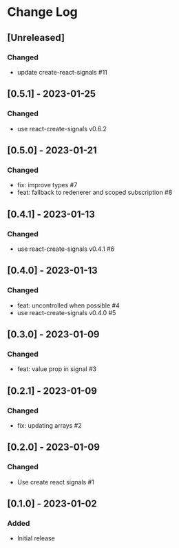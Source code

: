 # Change Log

## [Unreleased]
### Changed
- update create-react-signals #11

## [0.5.1] - 2023-01-25
### Changed
- use react-create-signals v0.6.2

## [0.5.0] - 2023-01-21
### Changed
- fix: improve types #7
- feat: fallback to redenerer and scoped subscription #8

## [0.4.1] - 2023-01-13
### Changed
- use react-create-signals v0.4.1 #6

## [0.4.0] - 2023-01-13
### Changed
- feat: uncontrolled when possible #4
- use react-create-signals v0.4.0 #5

## [0.3.0] - 2023-01-09
### Changed
- feat: value prop in signal #3

## [0.2.1] - 2023-01-09
### Changed
- fix: updating arrays #2

## [0.2.0] - 2023-01-09
### Changed
- Use create react signals #1

## [0.1.0] - 2023-01-02
### Added
- Initial release
